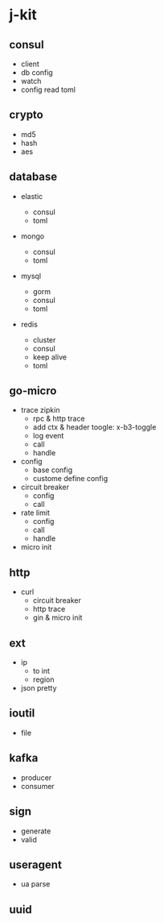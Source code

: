 # j-kit

## consul

-   client
-   db config
-   watch
-   config read toml

## crypto

-   md5
-   hash
-   aes

## database

-   elastic
    -   consul
    -   toml

-   mongo
    -   consul
    -   toml

-   mysql
    -   gorm
    -   consul
    -   toml

-   redis
    -   cluster
    -   consul
    -   keep alive
    -   toml

## go-micro

-   trace zipkin
    -   rpc & http trace
    -   add ctx & header toogle: x-b3-toggle
    -   log event
    -   call
    -   handle
-   config
    -   base config
    -   custome define config
-   circuit breaker
    -   config
    -   call
-   rate limit
    -   config
    -   call
    -   handle
-   micro init

## http

-   curl
    -   circuit breaker
    -   http trace
    -   gin & micro init


## ext

-   ip
    -   to int
    -   region
-   json pretty

## ioutil

-   file

## kafka

-   producer
-   consumer

## sign

-   generate
-   valid

## useragent

-   ua parse

## uuid
